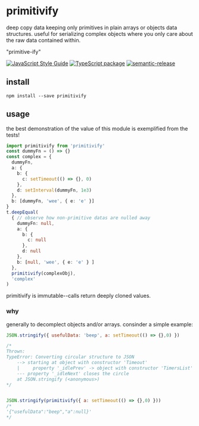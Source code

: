 # primitivify

deep copy data keeping only primitives in plain arrays or objects data structures. useful for serializing complex objects where you only care about the raw data contained within.

"primitive-ify"

[![JavaScript Style Guide](https://img.shields.io/badge/code_style-standard-brightgreen.svg)](https://standardjs.com)
[![TypeScript package](https://img.shields.io/badge/language-typescript-blue)](https://www.typescriptlang.org)
[![semantic-release](https://img.shields.io/badge/%20%20%F0%9F%93%A6%F0%9F%9A%80-semantic--release-e10079.svg)](https://github.com/semantic-release/semantic-release)

## install

`npm install --save primitivify`

## usage

the best demonstration of the value of this module is exemplified from the tests!

```ts
import primitivify from 'primitivify'
const dummyFn = () => {}
const complex = {
  dummyFn,
  a: {
    b: {
      c: setTimeout(() => {}, 0)
    },
    d: setInterval(dummyFn, 1e3)
  },
  b: [dummyFn, 'wee', { e: 'e' }]
}
t.deepEqual(
  { // observe how non-primitive datas are nulled away
    dummyFn: null,
    a: {
      b: {
        c: null
      },
      d: null
    },
    b: [null, 'wee', { e: 'e' } ]
  },
  primitivify(complexObj),
  'complex'
)
```

primitivify is immutable--calls return deeply cloned values.

### why

generally to decomplect objects and/or arrays.  consinder a simple example:

```js
JSON.stringify({ usefulData: 'beep', a: setTimeout(() => {},0) })

/*
Thrown:
TypeError: Converting circular structure to JSON
    --> starting at object with constructor 'Timeout'
    |     property '_idlePrev' -> object with constructor 'TimersList'
    --- property '_idleNext' closes the circle
    at JSON.stringify (<anonymous>)
*/


JSON.stringify(primitivify({ a: setTimeout(() => {},0) }))
/*
'{"usefulData":"beep","a":null}'
*/
```
